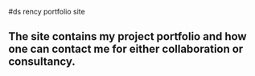#ds rency portfolio site
## The site contains my project portfolio and how one can contact me for either collaboration or consultancy.
 